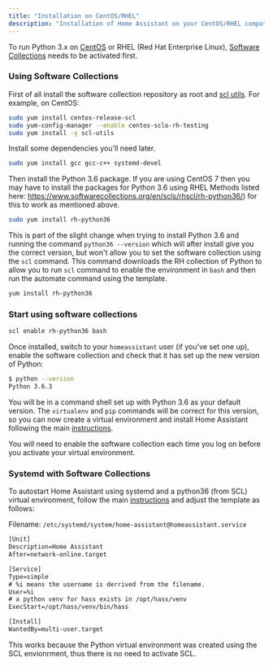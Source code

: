 ```yaml
---
title: "Installation on CentOS/RHEL"
description: "Installation of Home Assistant on your CentOS/RHEL computer."
---
```


To run Python 3.x on [CentOS](https://www.centos.org/) or RHEL (Red Hat Enterprise Linux), [Software Collections](https://www.softwarecollections.org/en/scls/rhscl/rh-python36/) needs to be activated first.

### Using Software Collections

First of all install the software collection repository as root and [scl utils](https://access.redhat.com/documentation/en-US/Red_Hat_Developer_Toolset/1/html-single/Software_Collections_Guide/). For example, on CentOS:

```bash
sudo yum install centos-release-scl
sudo yum-config-manager --enable centos-sclo-rh-testing
sudo yum install -y scl-utils
```

Install some dependencies you'll need later.

```bash
sudo yum install gcc gcc-c++ systemd-devel
```

Then install the Python 3.6 package. If you are using CentOS 7 then you may have to install the packages for Python 3.6 using RHEL Methods listed here: https://www.softwarecollections.org/en/scls/rhscl/rh-python36/) for this to work as mentioned above.

```bash
sudo yum install rh-python36
```

This is part of the slight change when trying to install Python 3.6 and running the command `python36 --version` which will after install give you the correct version, but won't allow you to set the software collection using the `scl` command. This command downloads the RH collection of Python to allow you to run `scl` command to enable the environment in `bash` and then run the automate command using the template.

```bash
yum install rh-python36
```

### Start using software collections

```bash
scl enable rh-python36 bash
```

Once installed, switch to your `homeassistant` user (if you've set one up), enable the software collection and check that it has set up the new version of Python:

```bash
$ python --version
Python 3.6.3
```

You will be in a command shell set up with Python 3.6 as your default version. The `virtualenv` and `pip` commands will be correct for this version, so you can now create a virtual environment and install Home Assistant following the main [instructions](/docs/installation/virtualenv/#step-4-set-up-the-virtualenv).

You will need to enable the software collection each time you log on before you activate your virtual environment.

### Systemd with Software Collections

To autostart Home Assistant using systemd and a python36 (from SCL) virtual environment, follow the main [instructions](/docs/autostart/systemd/) and adjust the template as follows:

Filename: `/etc/systemd/system/home-assistant@homeassistant.service`
```txt
[Unit]
Description=Home Assistant
After=network-online.target

[Service]
Type=simple
# %i means the username is derrived from the filename.
User=%i
# a python venv for hass exists in /opt/hass/venv
ExecStart=/opt/hass/venv/bin/hass

[Install]
WantedBy=multi-user.target
```

This works because the Python virtual environment was created using the SCL envionrment, thus there is no need to activate SCL.
